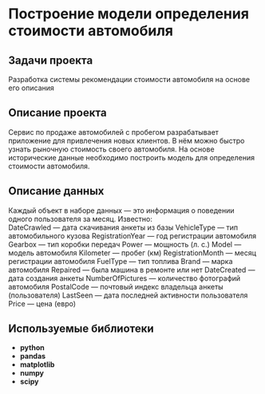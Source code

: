 # Построение модели определения стоимости автомобиля

## Задачи проекта

Разработка системы рекомендации стоимости автомобиля на основе его описания

## Описание проекта

Сервис по продаже автомобилей с пробегом  разрабатывает приложение для привлечения новых клиентов. 
В нём можно быстро узнать рыночную стоимость своего автомобиля. 
На основе исторические данные необходимо построить модель для определения стоимости автомобиля.

## Описание данных

Каждый объект в наборе данных — это информация о поведении одного пользователя за месяц. Известно:</br>
    DateCrawled — дата скачивания анкеты из базы
    VehicleType — тип автомобильного кузова
    RegistrationYear — год регистрации автомобиля
    Gearbox — тип коробки передач
    Power — мощность (л. с.)
    Model — модель автомобиля
    Kilometer — пробег (км)
    RegistrationMonth — месяц регистрации автомобиля
    FuelType — тип топлива
    Brand — марка автомобиля
    Repaired — была машина в ремонте или нет
    DateCreated — дата создания анкеты
    NumberOfPictures — количество фотографий автомобиля
    PostalCode — почтовый индекс владельца анкеты (пользователя)
    LastSeen — дата последней активности пользователя
    Price — цена (евро)


## Используемые библиотеки

- **python**
- **pandas**
- **matplotlib**
- **numpy**
- **scipy**
